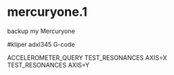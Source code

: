 # mercuryone.1
backup my Mercuryone

#kliper adxl345 G-code

ACCELEROMETER_QUERY
TEST_RESONANCES AXIS=X
TEST_RESONANCES AXIS=Y
